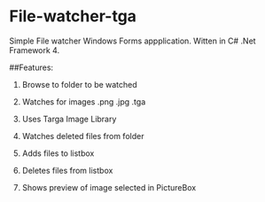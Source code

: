 # File-watcher-tga

Simple File watcher Windows Forms appplication. Witten in C# .Net Framework 4.

##Features:

1. Browse to folder to be watched

2. Watches for images .png .jpg .tga

3. Uses Targa Image Library

4. Watches deleted files from folder 

5. Adds files to listbox 

6. Deletes files from listbox 

7. Shows preview of image selected in PictureBox
